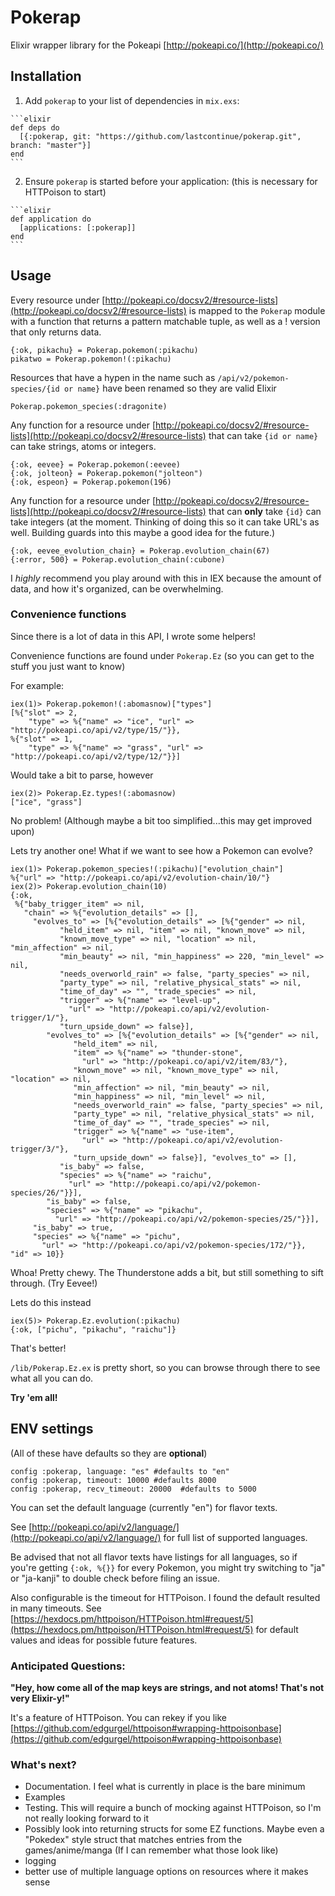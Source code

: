 # Pokerap

Elixir wrapper library for the Pokeapi [http://pokeapi.co/](http://pokeapi.co/)

## Installation

  1. Add `pokerap` to your list of dependencies in `mix.exs`:

    ```elixir
    def deps do
      [{:pokerap, git: "https://github.com/lastcontinue/pokerap.git", branch: "master"}]
    end
    ```

  2. Ensure `pokerap` is started before your application: (this is necessary for HTTPoison to start)

    ```elixir
    def application do
      [applications: [:pokerap]]
    end
    ```

## Usage
Every resource under [http://pokeapi.co/docsv2/#resource-lists](http://pokeapi.co/docsv2/#resource-lists) is mapped to the `Pokerap` module with a function that returns a pattern matchable tuple, as well as a ! version that only returns data.

	{:ok, pikachu} = Pokerap.pokemon(:pikachu)
	pikatwo = Pokerap.pokemon!(:pikachu)

Resources that have a hypen in the name such as `/api/v2/pokemon-species/{id or name}` have been renamed so they are valid Elixir

	Pokerap.pokemon_species(:dragonite)

Any function for a resource under [http://pokeapi.co/docsv2/#resource-lists](http://pokeapi.co/docsv2/#resource-lists) that can take `{id or name}` can take strings, atoms or integers.

	{:ok, eevee} = Pokerap.pokemon(:eevee)
	{:ok, jolteon} = Pokerap.pokemon("jolteon")
	{:ok, espeon} = Pokerap.pokemon(196)

Any function for a resource under [http://pokeapi.co/docsv2/#resource-lists](http://pokeapi.co/docsv2/#resource-lists) that can **only** take `{id}` can take integers (at the moment. Thinking of doing this so it can take URL's as well. Building guards into this maybe a good idea
for the future.)

	{:ok, eevee_evolution_chain} = Pokerap.evolution_chain(67)
	{:error, 500} = Pokerap.evolution_chain(:cubone)

I _highly_ recommend you play around with this in IEX because the amount of data, and how it's organized, can
be overwhelming.

### Convenience functions
Since there is a lot of data in this API, I wrote some helpers!

Convenience functions are found under `Pokerap.Ez` (so you can get to the stuff you just want to know)

For example:  

	iex(1)> Pokerap.pokemon!(:abomasnow)["types"]
	[%{"slot" => 2,
		"type" => %{"name" => "ice", "url" => "http://pokeapi.co/api/v2/type/15/"}},
 	%{"slot" => 1,
   		"type" => %{"name" => "grass", "url" => "http://pokeapi.co/api/v2/type/12/"}}]

Would take a bit to parse, however

	iex(2)> Pokerap.Ez.types!(:abomasnow)
	["ice", "grass"]

No problem! (Although maybe a bit too simplified...this may get improved upon)

Lets try another one! What if we want to see how a Pokemon can evolve?

	iex(1)> Pokerap.pokemon_species!(:pikachu)["evolution_chain"]
	%{"url" => "http://pokeapi.co/api/v2/evolution-chain/10/"}
	iex(2)> Pokerap.evolution_chain(10)
	{:ok,
	 %{"baby_trigger_item" => nil,
	   "chain" => %{"evolution_details" => [],
	     "evolves_to" => [%{"evolution_details" => [%{"gender" => nil,
	           "held_item" => nil, "item" => nil, "known_move" => nil,
	           "known_move_type" => nil, "location" => nil, "min_affection" => nil,
	           "min_beauty" => nil, "min_happiness" => 220, "min_level" => nil,
	           "needs_overworld_rain" => false, "party_species" => nil,
	           "party_type" => nil, "relative_physical_stats" => nil,
	           "time_of_day" => "", "trade_species" => nil,
	           "trigger" => %{"name" => "level-up",
	             "url" => "http://pokeapi.co/api/v2/evolution-trigger/1/"},
	           "turn_upside_down" => false}],
	        "evolves_to" => [%{"evolution_details" => [%{"gender" => nil,
	              "held_item" => nil,
	              "item" => %{"name" => "thunder-stone",
	                "url" => "http://pokeapi.co/api/v2/item/83/"},
	              "known_move" => nil, "known_move_type" => nil, "location" => nil,
	              "min_affection" => nil, "min_beauty" => nil,
	              "min_happiness" => nil, "min_level" => nil,
	              "needs_overworld_rain" => false, "party_species" => nil,
	              "party_type" => nil, "relative_physical_stats" => nil,
	              "time_of_day" => "", "trade_species" => nil,
	              "trigger" => %{"name" => "use-item",
	                "url" => "http://pokeapi.co/api/v2/evolution-trigger/3/"},
	              "turn_upside_down" => false}], "evolves_to" => [],
	           "is_baby" => false,
	           "species" => %{"name" => "raichu",
	             "url" => "http://pokeapi.co/api/v2/pokemon-species/26/"}}],
	        "is_baby" => false,
	        "species" => %{"name" => "pikachu",
	          "url" => "http://pokeapi.co/api/v2/pokemon-species/25/"}}],
	     "is_baby" => true,
	     "species" => %{"name" => "pichu",
	       "url" => "http://pokeapi.co/api/v2/pokemon-species/172/"}}, "id" => 10}}
Whoa! Pretty chewy. The Thunderstone adds a bit, but still something to sift through. (Try Eevee!)

Lets do this instead  

	iex(5)> Pokerap.Ez.evolution(:pikachu)
	{:ok, ["pichu", "pikachu", "raichu"]}

That's better!

`/lib/Pokerap.Ez.ex` is pretty short, so you can browse through there to see what all you can do.

**Try 'em all!**			
## ENV settings
(All of these have defaults so they are **optional**)

	config :pokerap, language: "es" #defaults to "en"  
	config :pokerap, timeout: 10000 #defaults 8000
    config :pokerap, recv_timeout: 20000  #defaults to 5000

You can set the default language (currently "en") for flavor texts.  

See [http://pokeapi.co/api/v2/language/](http://pokeapi.co/api/v2/language/) for full list of supported languages.

Be advised that not all flavor texts have listings for
all languages, so if you're getting `{:ok, %{}}` for every Pokemon, you might try
switching to "ja" or "ja-kanji" to double check before filing an issue.

Also configurable is the timeout for HTTPoison. I found the default resulted in many timeouts. See [https://hexdocs.pm/httpoison/HTTPoison.html#request/5](https://hexdocs.pm/httpoison/HTTPoison.html#request/5) for default values and ideas for possible future features.  


### Anticipated Questions:

**"Hey, how come all of the map keys are strings, and not atoms! That's not very Elixir-y!"**

It's a feature of HTTPoison. You can rekey if you like [https://github.com/edgurgel/httpoison#wrapping-httpoisonbase](https://github.com/edgurgel/httpoison#wrapping-httpoisonbase)

### What's next?
* Documentation. I feel what is currently in place is the bare minimum
* Examples
* Testing. This will require a bunch of mocking against HTTPoison, so I'm not really looking forward to it
* Possibly look into returning structs for some EZ functions. Maybe even a "Pokedex" style struct that matches entries from the games/anime/manga (If I can remember what those look like)
* logging
* better use of multiple language options on resources where it makes sense
